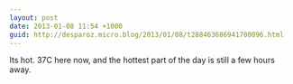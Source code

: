 ```yaml
---
layout: post
date: 2013-01-08 11:54 +1000
guid: http://desparoz.micro.blog/2013/01/08/t288463686941700096.html
---
```

Its hot. 37C here now, and the hottest part of the day is still a few hours away.
